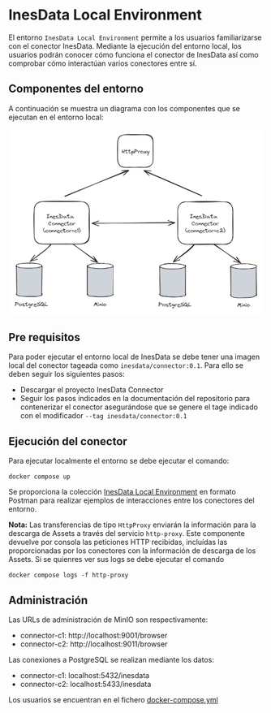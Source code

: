 # InesData Local Environment

El entorno `InesData Local Environment` permite a los usuarios familiarizarse con el conector InesData. Mediante la ejecución del entorno local, los usuarios podrán conocer cómo funciona el conector de InesData así como comprobar cómo interactúan varios conectores entre sí.

## Componentes del entorno

A continuación se muestra un diagrama con los componentes que se ejecutan en el entorno local:

![Local Components](./docs/components.png)

## Pre requisitos

Para poder ejecutar el entorno local de InesData se debe tener una imagen local del conector tageada como `inesdata/connector:0.1`. Para ello se deben seguir los siguientes pasos:

- Descargar el proyecto InesData Connector
- Seguir los pasos indicados en la documentación del repositorio para contenerizar el conector asegurándose que se genere el tage indicado con el modificador `--tag inesdata/connector:0.1`

## Ejecución del conector

Para ejecutar localmente el entorno se debe ejecutar el comando:

```
docker compose up
```

Se proporciona la colección [InesData Local Environment](resources/operations/InesData_Local_Environment.postman_collection.json) en formato Postman para realizar ejemplos de interacciones entre los conectores del entorno. 

**Nota:** Las transferencias de tipo `HttpProxy` enviarán la información para la descarga de Assets a través del servicio `http-proxy`. Este componente devuelve por consola las peticiones HTTP recibidas, incluídas las proporcionadas por los conectores con la información de descarga de los Assets. Si se quienres ver sus logs se debe ejecutar el comando 

```
docker compose logs -f http-proxy
```

## Administración

Las URLs de administración de MinIO son respectivamente:
- connector-c1: http://localhost:9001/browser
- connector-c2: http://localhost:9011/browser

Las conexiones a PostgreSQL se realizan mediante los datos:
- connector-c1: localhost:5432/inesdata
- connector-c2: localhost:5433/inesdata

Los usuarios se encuentran en el fichero [docker-compose.yml](docker-compose.yml)